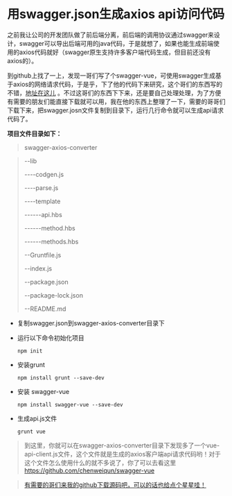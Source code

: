# 用swagger.json生成axios api访问代码

​	之前我让公司的开发团队做了前后端分离，前后端的调用协议通过swagger来设计，swagger可以导出后端可用的java代码，于是就想了，如果也能生成前端使用的axios代码就好（swagger原生支持许多客户端代码生成，但目前还没有axios的）。

​	到github上找了一上，发现一哥们写了个swagger-vue，可使用swagger生成基于axios的网络请求代码，于是乎，下了他的代码下来研究，这个哥们的东西写的不错，[地址在这儿](https://github.com/chenweiqun/swagger-vue) 。不过这哥们的东西下下来，还是要自己处理处理，为了方便有需要的朋友们能直接下载就可以用，我在他的东西上整理了一下，需要的哥哥们下载下来，把swagger.josn文件复制到目录下，运行几行命令就可以生成api请求代码了。

**项目文件目录如下：**

>swagger-axios-converter

>--lib
>
>----codgen.js
>
>----parse.js
>
>----template
>
>------api.hbs
>
>------method.hbs
>
>------methods.hbs
>
>--Gruntfile.js
>
>--index.js
>
>--package.json
>
>--package-lock.json
>
>--README.md
>

- 复制swagger.json到swagger-axios-converter目录下

- 运行以下命令初始化项目

  ```
  npm init
  ```

- 安装grunt

  ```
  npm install grunt --save-dev
  ```

- 安装 swagger-vue

  ```
  npm install swagger-vue --save-dev
  ```

- 生成api.js文件

  ```
  grunt vue
  ```

> 到这里，你就可以在swagger-axios-converter目录下发现多了一个vue-api-client.js文件，这个文件就是生成的axios客户端api请求代码哟！对于这个文件怎么使用什么的就不多说了，你了可以去看这里<https://github.com/chenweiqun/swagger-vue>

> [有需要的哥们来我的github下载源码吧，可以的话也给点个星星哇！](https://github.com/lebean/swagger-axios-converter)